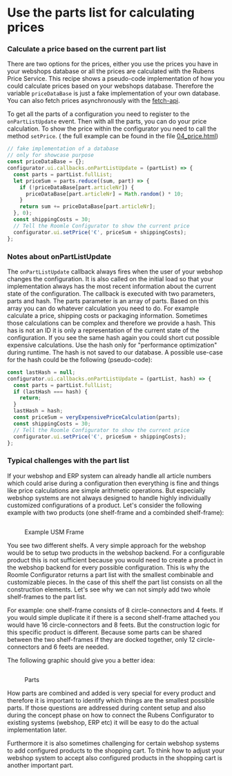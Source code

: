 # Use the parts list for calculating prices

### **Calculate a price based on the current part list**

There are two options for the prices, either you use the prices you have in your webshops database or all the prices are calculated with the Rubens Price Service. This recipe shows a pseudo-code implementation of how you could calculate prices based on your webshops database. Therefore the variable `priceDataBase` is just a fake implementation of your own database. You can also fetch prices asynchronously with the [fetch-api](https://developer.mozilla.org/en-US/docs/Web/API/Fetch\_API).

To get all the parts of a configuration you need to register to the `onPartListUpdate` event. Then with all the parts, you can do your price calculation. To show the price within the configurator you need to call the method `setPrice`. ( the full example can be found in the file [04\_price.html](https://docs.roomle.com/web/embedding/examples/04\_price.html))

```javascript
// fake implementation of a database
// only for showcase purpose
const priceDataBase = {};
configurator.ui.callbacks.onPartListUpdate = (partList) => {
  const parts = partList.fullList;
  let priceSum = parts.reduce((sum, part) => {
    if (!priceDataBase[part.articleNr]) {
      priceDataBase[part.articleNr] = Math.random() * 10;
    }
    return sum += priceDataBase[part.articleNr];
  }, 0);
  const shippingCosts = 30;
  // Tell the Roomle Configurator to show the current price
  configurator.ui.setPrice('€', priceSum + shippingCosts);
};
```

### **Notes about onPartListUpdate**

The `onPartListUpdate` callback always fires when the user of your webshop changes the configuration. It is also called on the initial load so that your implementation always has the most recent information about the current state of the configuration. The callback is executed with two parameters, parts and hash. The parts parameter is an array of parts. Based on this array you can do whatever calculation you need to do. For example calculate a price, shipping costs or packaging information. Sometimes those calculations can be complex and therefore we provide a hash. This has is not an ID it is only a representation of the current state of the configuration. If you see the same hash again you could short cut possible expensive calculations. Use the hash only for "performance optimization" during runtime. The hash is not saved to our database. A possible use-case for the hash could be the following (pseudo-code):

```javascript
const lastHash = null;
configurator.ui.callbacks.onPartListUpdate = (partList, hash) => {
  const parts = partList.fullList;
  if (lastHash === hash) {
    return;
  }
  lastHash = hash;
  const priceSum = veryExpensivePriceCalculation(parts);
  const shippingCosts = 30;
  // Tell the Roomle Configurator to show the current price
  configurator.ui.setPrice('€', priceSum + shippingCosts);
};
```

### **Typical challenges with the part list**

If your webshop and ERP system can already handle all article numbers which could arise during a configuration then everything is fine and things like price calculations are simple arithmetic operations. But especially webshop systems are not always designed to handle highly individually customized configurations of a product. Let's consider the following example with two products (one shelf-frame and a combinded shelf-frame):

<figure><img src="../../../../.gitbook/assets/usm-frame-partslist-challenges (2).png" alt=""><figcaption><p>Example USM Frame</p></figcaption></figure>

You see two different shelfs. A very simple approach for the webshop would be to setup two products in the webshop backend. For a configurable product this is not sufficient because you would need to create a product in the webshop backend for every possible configuration. This is why the Roomle Configurator returns a part list with the smallest combinable and customizable pieces. In the case of this shelf the part list consists on all the construction elements. Let's see why we can not simply add two whole shelf-frames to the part list.

For example: one shelf-frame consists of 8 circle-connectors and 4 feets. If you would simple duplicate it if there is a second shelf-frame attached you would have 16 circle-connectors and 8 feets. But the construction logic for this specific product is different. Because some parts can be shared between the two shelf-frames if they are docked together, only 12 circle-connectors and 6 feets are needed.

The following graphic should give you a better idea:

<figure><img src="../../../../.gitbook/assets/usm-frame-partslist-conbined (2).png" alt=""><figcaption><p>Parts</p></figcaption></figure>

How parts are combined and added is very special for every product and therefore it is important to identify which things are the smallest possible parts. If those questions are addressed during content setup and also during the concept phase on how to connect the Rubens Configurator to existing systems (webshop, ERP etc) it will be easy to do the actual implementation later.

Furthermore it is also sometimes challenging for certain webshop systems to add configured products to the shopping cart. To think how to adjust your webshop system to accept also configured products in the shopping cart is another important part.
